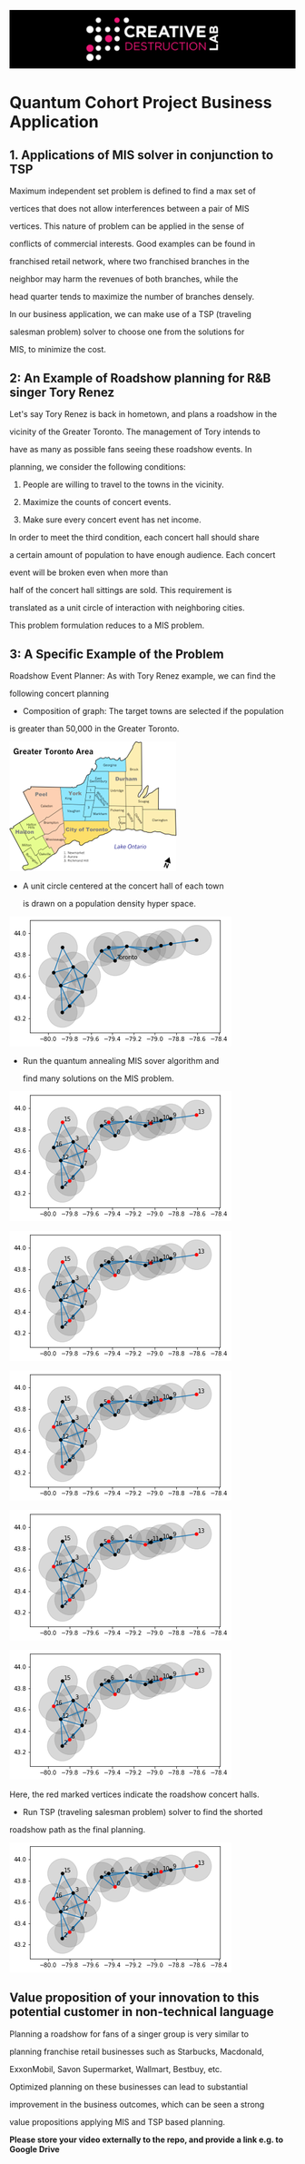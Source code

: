 ![CDL 2020 Cohort Project](../figures/CDL_logo.jpg)

# Quantum Cohort Project Business Application

 

## 1. Applications of MIS solver in conjunction to TSP

Maximum independent set problem is defined to find a max set of

vertices that does not allow interferences between a pair of MIS

vertices. This nature of problem can be applied in the sense of

conflicts of commercial interests. Good examples can be found in

franchised retail network, where two franchised branches in the

neighbor may harm the revenues of both branches, while the

head quarter tends to maximize the number of branches densely.

 

In our business application, we can make use of a TSP (traveling

salesman problem) solver to choose one from the solutions for

MIS, to minimize the cost. 

 

 

## 2: An Example of Roadshow planning for R&B singer Tory Renez

 

Let's say Tory Renez is back in hometown, and plans a roadshow in the

vicinity of the Greater Toronto. The management of Tory intends to

have as many as possible fans seeing these roadshow events. In

planning, we consider the following conditions:

1. People are willing to travel to the towns in the vicinity.

2. Maximize the counts of concert events.

3. Make sure every concert event has net income.

 

In order to meet the third condition, each concert hall should share

a certain amount of population to have enough audience. Each concert

event will be broken even when more than

half of the concert hall sittings are sold. This requirement is

translated as a unit circle of interaction with neighboring cities.

This problem formulation reduces to a MIS problem.

 

## 3: A Specific Example of the Problem

 

Roadshow Event Planner: As with Tory Renez example, we can find the

following concert planning

- Composition of graph: The target towns are selected if the population

is greater than 50,000 in the Greater Toronto.

 

![CDL 2020 Cohort Project](./figures/toronto_map.png)

 

- A unit circle centered at the concert hall of each town

  is drawn on a population density hyper space.

  

![CDL 2020 Cohort Project](./figures/toronto_mis_graph.png)

 

- Run the quantum annealing MIS sover algorithm and

  find many solutions on the MIS problem.

 

![CDL 2020 Cohort Project](./figures/toronto1.png)

![CDL 2020 Cohort Project](./figures/toronto2.png)

![CDL 2020 Cohort Project](./figures/toronto3.png)

![CDL 2020 Cohort Project](./figures/toronto4.png)

![CDL 2020 Cohort Project](./figures/toronto5.png)

 

  Here, the red marked vertices indicate the roadshow concert halls.

  

- Run TSP (traveling salesman problem) solver to find the shorted

roadshow path as the final planning.

 

![CDL 2020 Cohort Project](./figures/toronto5.png)

 

## Value proposition of your innovation to this potential customer in non-technical language

 

Planning a roadshow for fans of a singer group is very similar to

planning franchise retail businesses such as Starbucks, Macdonald,

ExxonMobil, Savon Supermarket, Wallmart, Bestbuy, etc.

 

Optimized planning on these businesses can lead to substantial

improvement in the business outcomes, which can be seen a strong

value propositions applying MIS and TSP based planning.

 

**Please store your video externally to the repo, and provide a link e.g. to Google Drive**